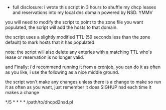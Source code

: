 
* full disclosure: i wrote this script in 3 hours to shuffle my dhcp leases and reservations into my local dns domain powered by NSD. YMMV


you will need to modify the script to point to the zone file you want populated, the script will add the hosts to that domain.

the script uses a slightly modified TTL (59 seconds less than the zone default) to mark hosts that it has populated

note: the script will also delete any enteries with a matching TTL who's lease or reservation is no longer valid.


and Finally:  i'd recommend running it from a cronjob, you can do it as often as you like, i use the following as a nice middle ground.

the script won't make any changes unless there is a change to make so run it as often as you want, just remember it does SIGHUP nsd each time it makes a change

 */5     *       *       *       *       /path/to/dhcpd2nsd.pl
